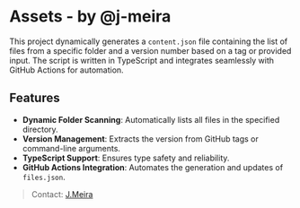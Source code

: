 # Assets - by @j-meira

This project dynamically generates a `content.json` file containing the list of files from a specific folder and a version number based on a tag or provided input. The script is written in TypeScript and integrates seamlessly with GitHub Actions for automation.

## Features

- **Dynamic Folder Scanning**: Automatically lists all files in the specified directory.
- **Version Management**: Extracts the version from GitHub tags or command-line arguments.
- **TypeScript Support**: Ensures type safety and reliability.
- **GitHub Actions Integration**: Automates the generation and updates of `files.json`.

> Contact: [J.Meira](https://github.com/J-Meira)
